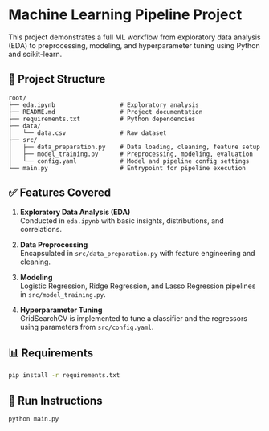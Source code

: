 
# Machine Learning Pipeline Project

This project demonstrates a full ML workflow from exploratory data analysis (EDA) to preprocessing, modeling, and hyperparameter tuning using Python and scikit-learn.

## 📂 Project Structure

```
root/
├── eda.ipynb                  # Exploratory analysis
├── README.md                  # Project documentation
├── requirements.txt           # Python dependencies
├── data/
│   └── data.csv               # Raw dataset
├── src/
│   ├── data_preparation.py    # Data loading, cleaning, feature setup
│   ├── model_training.py      # Preprocessing, modeling, evaluation
│   └── config.yaml            # Model and pipeline config settings
└── main.py                    # Entrypoint for pipeline execution
```

## ✅ Features Covered

1. **Exploratory Data Analysis (EDA)**  
   Conducted in `eda.ipynb` with basic insights, distributions, and correlations.

2. **Data Preprocessing**  
   Encapsulated in `src/data_preparation.py` with feature engineering and cleaning.

3. **Modeling**  
   Logistic Regression, Ridge Regression, and Lasso Regression pipelines in `src/model_training.py`.

4. **Hyperparameter Tuning**  
   GridSearchCV is implemented to tune a classifier and the regressors using parameters from `src/config.yaml`.

## 📊 Requirements

```bash
pip install -r requirements.txt
```

## 🚀 Run Instructions

```bash
python main.py
```
